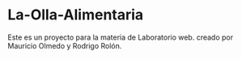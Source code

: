 # La-Olla-Alimentaria
Este es un proyecto para la materia de Laboratorio web. creado por Mauricio Olmedo y Rodrigo Rolón.
